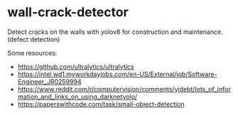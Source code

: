 # wall-crack-detector
Detect cracks on the walls with yolov8 for construction and maintenance. (defect detection)

Some resources:
- https://github.com/ultralytics/ultralytics
- https://intel.wd1.myworkdayjobs.com/en-US/External/job/Software-Engineer_JR0259994
- https://www.reddit.com/r/computervision/comments/yjdebt/lots_of_information_and_links_on_using_darknetyolo/
- https://paperswithcode.com/task/small-object-detection
